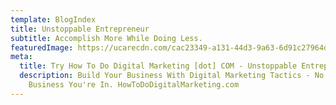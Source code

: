 ```yaml
---
template: BlogIndex
title: Unstoppable Entrepreneur
subtitle: Accomplish More While Doing Less.
featuredImage: https://ucarecdn.com/cac23349-a131-44d3-9a63-6d91c27964d5/-/preview/-/grayscale/
meta:
  title: Try How To Do Digital Marketing [dot] COM - Unstoppable Entrepreneur
  description: Build Your Business With Digital Marketing Tactics - No Matter What
    Business You're In. HowToDoDigitalMarketing.com
---
```

